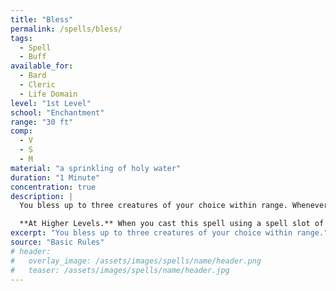 ```yaml
---
title: "Bless"
permalink: /spells/bless/
tags:
  - Spell
  - Buff
available_for:
  - Bard
  - Cleric
  - Life Domain
level: "1st Level"
school: "Enchantment"
range: "30 ft"
comp:
  - V
  - S
  - M
material: "a sprinkling of holy water"
duration: "1 Minute"
concentration: true
description: |
  You bless up to three creatures of your choice within range. Whenever a target makes an attack roll or a saving throw before the spell ends, the target can roll a d4 and add the number rolled to the attack roll or saving throw.

  **At Higher Levels.** When you cast this spell using a spell slot of 2nd level or higher, you can target one additional creature for each slot level above 1st.
excerpt: "You bless up to three creatures of your choice within range."
source: "Basic Rules"
# header:
#   overlay_image: /assets/images/spells/name/header.png
#   teaser: /assets/images/spells/name/header.jpg
---
```

